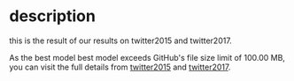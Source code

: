 # description

this is the result of our results on twitter2015 and twitter2017.

As the best model best model exceeds GitHub's file size limit of 100.00 MB, you can visit the full details from [twitter2015](https://drive.google.com/drive/folders/1EyCO2rtwjyvZ6E1P1WsNPg3u0vJQ08kI?usp=sharing) and [twitter2017](https://drive.google.com/drive/folders/1Dc5wG9isl0KrggSWAkeF1Dw6gxAzoxXX?usp=sharing).

